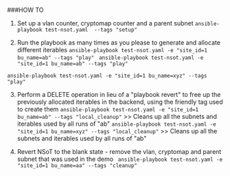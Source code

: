 ###HOW TO
1. Set up a vlan counter, cryptomap counter and a parent subnet 
  ``` ansible-playbook test-nsot.yaml  --tags "setup" ```

2. Run the playbook as many times as you please to generate and allocate different iterables
  ```ansible-playbook test-nsot.yaml -e "site_id=1 bu_name=ab" --tags "play" ```
  ```ansible-playbook test-nsot.yaml -e "site_id=1 bu_name=ab" --tags "play" ```
  
  ```ansible-playbook test-nsot.yaml -e "site_id=1 bu_name=xyz" --tags "play" ```

3. Perform a DELETE operation in lieu of a "playbook revert" to free up the previously allocated iterables in the backend, using the friendly tag used to create them
  ``` ansible-playbook test-nsot.yaml -e "site_id=1 bu_name=ab" --tags "local_cleanup" ``` >> Cleans up all the subnets and iterables used by all runs of "ab"
  ``` ansible-playbook test-nsot.yaml -e "site_id=1 bu_name=xyz" --tags "local_cleanup" ``` >> Cleans up all the subnets and iterables used by all runs of "ab"

4. Revert NSoT to the blank state - remove the vlan, cryptomap and parent subnet that was used in the demo
  ``` ansible-playbook test-nsot.yaml -e "site_id=1 bu_name=aa" --tags "cleanup"```

